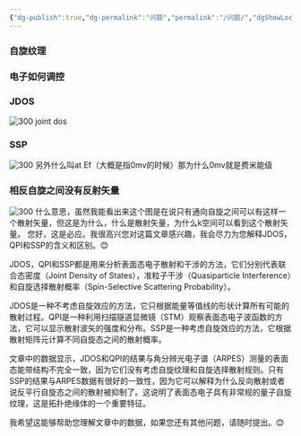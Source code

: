 ```yaml
---
{"dg-publish":true,"dg-permalink":"问题","permalink":"/问题/","dgShowLocalGraph":true}
---
```


### 自旋纹理

### 电子如何调控

### JDOS
![300](/img/user/lab/素材/20230809104238.png)
joint dos

### SSP
![300](/img/user/lab/素材/20230809104511.png)
另外什么叫at Ef（大概是指0mv的时候）那为什么0mv就是费米能级

### 相反自旋之间没有反射矢量
![300](/img/user/lab/素材/20230809105143.png)
什么意思，虽然我能看出来这个图是在说只有通向自旋之间可以有这样一个散射矢量，但这是为什么，什么是散射矢量，为什么k空间可以看到这个散射矢量。
您好，这是必应。我很高兴您对这篇文章感兴趣，我会尽力为您解释JDOS，QPI和SSP的含义和区别。😊

JDOS，QPI和SSP都是用来分析表面态电子散射和干涉的方法，它们分别代表联合态密度（Joint Density of States），准粒子干涉（Quasiparticle Interference）和自旋选择散射概率（Spin-Selective Scattering Probability）。

JDOS是一种不考虑自旋效应的方法，它只根据能量等值线的形状计算所有可能的散射过程。QPI是一种利用扫描隧道显微镜（STM）观察表面态电子波函数的方法，它可以显示散射波矢的强度和分布。SSP是一种考虑自旋效应的方法，它根据散射矩阵元计算不同自旋态之间的散射概率。

文章中的数据显示，JDOS和QPI的结果与角分辨光电子谱（ARPES）测量的表面态能带结构不完全一致，因为它们没有考虑自旋纹理和自旋选择散射规则。只有SSP的结果与ARPES数据有很好的一致性，因为它可以解释为什么反向散射或者说反平行自旋态之间的散射被抑制了。这说明了表面态电子具有非常规的量子自旋纹理，这是拓扑绝缘体的一个重要特征。

我希望这能够帮助您理解文章中的数据，如果您还有其他问题，请随时提出。😊